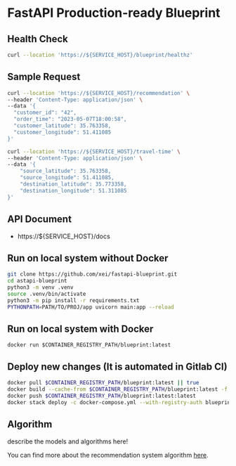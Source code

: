 # FastAPI Production-ready Blueprint

## Health Check
```bash
curl --location 'https://${SERVICE_HOST}/blueprint/healthz'
```

## Sample Request
```bash
curl --location 'https://${SERVICE_HOST}/recommendation' \
--header 'Content-Type: application/json' \
--data '{
  "customer_id": "42",
  "order_time": "2023-05-07T18:00:58",
  "customer_latitude": 35.763358,
  "customer_longitude": 51.411085
}'
```
```bash
curl --location 'https://${SERVICE_HOST}/travel-time' \
--header 'Content-Type: application/json' \
--data '{
    "source_latitude": 35.763358,
    "source_longitude": 51.411085,
    "destination_latitude": 35.773358,
    "destination_longitude": 51.311085
}'
```

## API Document
+ https://${SERVICE_HOST}/docs


## Run on local system without Docker
```bash
git clone https://github.com/xei/fastapi-blueprint.git
cd astapi-blueprint
python3 -m venv .venv
source .venv/bin/activate
python3 -m pip install -r requirements.txt
PYTHONPATH=PATH/TO/PROJ/app uvicorn main:app --reload
```

## Run on local system with Docker
```
docker run $CONTAINER_REGISTRY_PATH/blueprint:latest
```

## Deploy new changes (It is automated in Gitlab CI)
```bash
docker pull $CONTAINER_REGISTRY_PATH/blueprint:latest || true
docker build --cache-from $CONTAINER_REGISTRY_PATH/blueprint:latest -f Dockerfile -t $CONTAINER_REGISTRY_PATH/blueprint:latest .
docker push $CONTAINER_REGISTRY_PATH/blueprint:latest:latest
docker stack deploy -c docker-compose.yml --with-registry-auth blueprint
```

## Algorithm
describe the models and algorithms here!

You can find more about the recommendation system algorithm [here](https://github.com/xei/recommender-system-tutorial/tree/main).